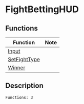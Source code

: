 # FightBettingHUD
## Functions
| Function | Note |
|----------|------|
|[Input](Input.md)| |
|[SetFightType](SetFightType.md)| |
|[Winner](Winner.md)| |
## Description
```
Functions: 3
```